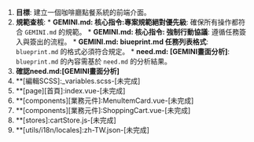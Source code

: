 
  1. **目標**: 建立一個咖啡廳點餐系統的前端介面。
  2. **規範查核**:
    *   **GEMINI.md: 核心指令:專案規範絕對優先級**: 確保所有操作都符合 `GEMINI.md` 的規範。
    *   **GEMINI.md: 核心指令: 強制行動協議**: 遵循任務簽入與簽出的流程。
    *   **GEMINI.md: biueprint.md 任務列表格式**: `blueprint.md` 的格式必須符合規定。
    *   **need.md: [GEMINI畫面分析]**: `blueprint.md` 的內容需基於 `need.md` 的分析結果。
  3. **確認need.md:[GEMINI畫面分析]**
  4. **[編輯SCSS]:_variables.scss-[未完成]
  5. **[page][首頁]:index.vue-[未完成]
  6. **[components][業務元件]:MenuItemCard.vue-[未完成]
  7. **[components][業務元件]:ShoppingCart.vue-[未完成]
  8. **[stores]:cartStore.js-[未完成]
  9. **[utils/i18n/locales]:zh-TW.json-[未完成]
